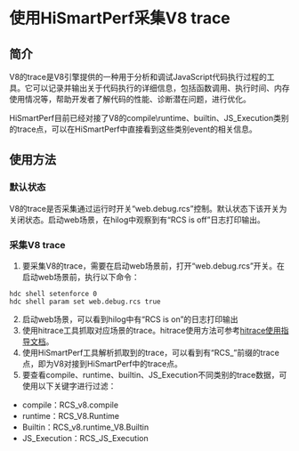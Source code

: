 # 使用HiSmartPerf采集V8 trace

## 简介

V8的trace是V8引擎提供的一种用于分析和调试JavaScript代码执行过程的工具。它可以记录并输出关于代码执行的详细信息，包括函数调用、执行时间、内存使用情况等，帮助开发者了解代码的性能、诊断潜在问题，进行优化。

HiSmartPerf目前已经对接了V8的compile\runtime、builtin、JS_Execution类别的trace点，可以在HiSmartPerf中直接看到这些类别event的相关信息。

## 使用方法

### 默认状态
V8的trace是否采集通过运行时开关“web.debug.rcs”控制。默认状态下该开关为关闭状态。启动web场景，在hilog中观察到有“RCS is off”日志打印输出。

### 采集V8 trace 
1. 要采集V8的trace，需要在启动web场景前，打开“web.debug.rcs”开关。在启动web场景前，执行以下命令：

``` shell
hdc shell setenforce 0
hdc shell param set web.debug.rcs true
```
2. 启动web场景，可以看到hilog中有“RCS is on”的日志打印输出
3. 使用hitrace工具抓取对应场景的trace。hitrace使用方法可参考[hitrace使用指导文档](../dfx/hitrace.md)。
4. 使用HiSmartPerf工具解析抓取到的trace，可以看到有“RCS_”前缀的trace点，即为V8对接到HiSmartPerf中的trace点。
5. 要查看compile、runtime、builtin、JS_Execution不同类别的trace数据，可使用以下关键字进行过滤：
- compile：RCS_v8.compile
- runtime：RCS_V8.Runtime
- Builtin：RCS_v8.runtime_V8.Builtin
- JS_Execution：RCS_JS_Execution